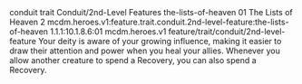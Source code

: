 <ability>
  <metadata>
    <class>conduit</class>
    <feature_type>trait</feature_type>
    <file_dpath>Conduit/2nd-Level Features</file_dpath>
    <item_id>the-lists-of-heaven</item_id>
    <item_index>01</item_index>
    <item_name>The Lists of Heaven</item_name>
    <level>2</level>
    <scc>mcdm.heroes.v1:feature.trait.conduit.2nd-level-feature:the-lists-of-heaven</scc>
    <scdc>1.1.1:10.1.8.6:01</scdc>
    <source>mcdm.heroes.v1</source>
    <type>feature/trait/conduit/2nd-level-feature</type>
  </metadata>
  <effects>
    <effect type="mundane">Your deity is aware of your growing influence, making it easier to draw their attention and power when you heal your allies. Whenever you allow another creature to spend a Recovery, you can also spend a Recovery.</effect>
  </effects>
</ability>
